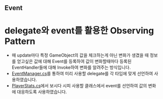 ## Event
# delegate와 event를 활용한 Observing Pattern
* 매 update마다 특정 GameObject의 값을 체크하는게 아닌 변화가 생겼을 때 정보를 얻고싶은 값에 대해 Event를 등록하여 값이 변화할때마다 등록된 EventHandler들에 대해 Invoke하여 변화를 알려주는 방식입니다.
* [EventManager.cs](../../Assets/Scripts/Event/EventManager.cs)를 통하여 미리 사용할 delegate를 각 타입에 맞게 선언하여 사용하였습니다.
* [PlayerStats.cs](../../Assets/Scripts/Player/PlayerStats.cs)에서 보시다 시피 사용할 클래스에서 event를 선언하여 값의 변화에 대응하도록 사용하였습니다.